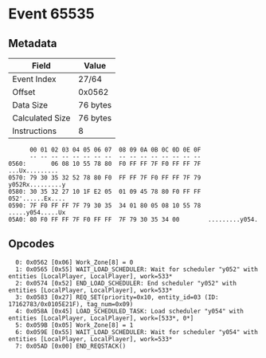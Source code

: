 # Event 65535

## Metadata

| Field           | Value    |
|-----------------|----------|
| Event Index     | 27/64    |
| Offset          | 0x0562   |
| Data Size       | 76 bytes |
| Calculated Size | 76 bytes |
| Instructions    | 8        |

```
      00 01 02 03 04 05 06 07  08 09 0A 0B 0C 0D 0E 0F
      -- -- -- -- -- -- -- --  -- -- -- -- -- -- -- --
0560:       06 08 10 55 78 80  F0 FF FF 7F F0 FF FF 7F    ...Ux.........
0570: 79 30 35 32 52 78 80 F0  FF FF 7F F0 FF FF 7F 79  y052Rx.........y
0580: 30 35 32 27 10 1F E2 05  01 09 45 78 80 F0 FF FF  052'......Ex....
0590: 7F F0 FF FF 7F 79 30 35  34 01 80 05 08 10 55 78  .....y054.....Ux
05A0: 80 F0 FF FF 7F F0 FF FF  7F 79 30 35 34 00        .........y054.  
```

## Opcodes

```
  0: 0x0562 [0x06] Work_Zone[8] = 0
  1: 0x0565 [0x55] WAIT_LOAD_SCHEDULER: Wait for scheduler "y052" with entities [LocalPlayer, LocalPlayer], work=533*
  2: 0x0574 [0x52] END_LOAD_SCHEDULER: End scheduler "y052" with entities [LocalPlayer, LocalPlayer], work=533*
  3: 0x0583 [0x27] REQ_SET(priority=0x10, entity_id=03 (ID: 17162783/0x0105E21F), tag_num=0x09)
  4: 0x058A [0x45] LOAD_SCHEDULED_TASK: Load scheduler "y054" with entities [LocalPlayer, LocalPlayer], work=[533*, 0*]
  5: 0x059B [0x05] Work_Zone[8] = 1
  6: 0x059E [0x55] WAIT_LOAD_SCHEDULER: Wait for scheduler "y054" with entities [LocalPlayer, LocalPlayer], work=533*
  7: 0x05AD [0x00] END_REQSTACK()
```
